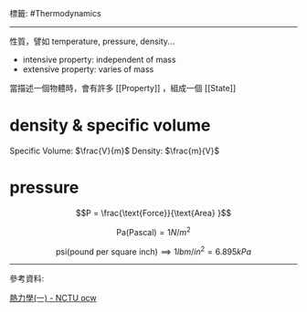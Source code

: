 標籤: #Thermodynamics 

---

性質，譬如 temperature, pressure, density...

- intensive property: independent of mass
- extensive property: varies of mass

當描述一個物體時，會有許多 [[Property]] ，組成一個 [[State]]

# density & specific volume

Specific Volume: $\frac{V}{m}$
Density: $\frac{m}{V}$

# pressure

$$P = \frac{\text{Force}}{\text{Area} }$$

$$\text{Pa(Pascal)} = 1 N/m^2$$

$$\text{psi(pound per square inch)} \implies 1 lbm/in^2 = 6.895kPa$$

---

參考資料:

[熱力學(一) - NCTU ocw](https://ocw.nctu.edu.tw/course_detail-v.php?bgid=2&gid=0&nid=624&v5=BkyIczpA6OI)
